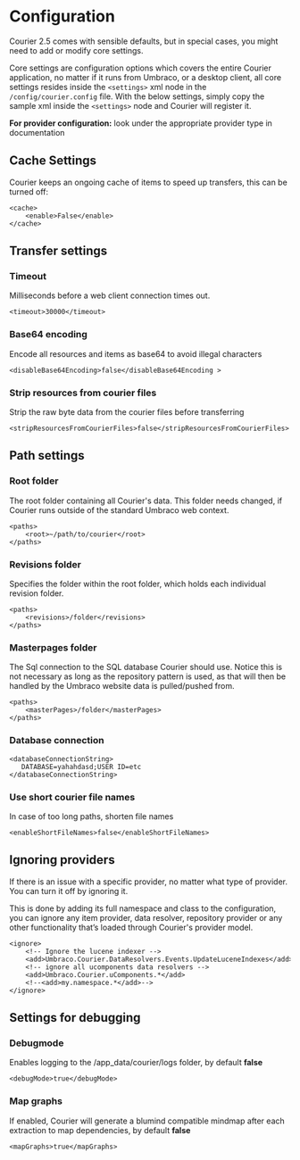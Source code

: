 # Configuration

Courier 2.5 comes with sensible defaults, but in special cases, you might need to add or modify core settings.

Core settings are configuration options which covers the entire Courier application, no matter if it runs from Umbraco, or a desktop client, all core settings resides inside the `<settings>` xml node in the` /config/courier.config` file. With the below settings, simply copy the sample xml inside the `<settings>` node and Courier will register it.

**For provider configuration:** look under the appropriate provider type in documentation

## Cache Settings
Courier keeps an ongoing cache of items to speed up transfers, this can be turned off:

	<cache>
		<enable>False</enable>
	</cache>


## Transfer settings

### Timeout
Milliseconds before a web client connection times out.

	<timeout>30000</timeout>

### Base64 encoding
Encode all resources and items as base64 to avoid illegal characters

	<disableBase64Encoding>false</disableBase64Encoding >

### Strip resources from courier files
Strip the raw byte data from the courier files before transferring

	<stripResourcesFromCourierFiles>false</stripResourcesFromCourierFiles>

## Path settings
### Root folder
The root folder containing all Courier's data. This folder needs changed, if Courier runs outside of the standard Umbraco web context. 
	
	<paths>  
	    <root>~/path/to/courier</root>
	</paths>

### Revisions folder
Specifies the folder within the root folder, which holds each individual revision folder.

	<paths>  
	    <revisions>/folder</revisions>
	</paths>

### Masterpages folder
The Sql connection to the SQL database Courier should use. Notice this is not necessary as long as the repository pattern is used, as that will then be handled by the Umbraco website data is pulled/pushed from.

	<paths>  
	    <masterPages>/folder</masterPages>
	</paths>

### Database connection
	
	<databaseConnectionString>
	   DATABASE=yahahdasd;USER ID=etc
	</databaseConnectionString>

### Use short courier file names
In case of too long paths, shorten file names

	<enableShortFileNames>false</enableShortFileNames>

## Ignoring providers
If there is an issue with a specific provider, no matter what type of provider. You can turn it off by ignoring it. 

This is done by adding its full namespace and class to the configuration, you can ignore any item provider, data resolver, repository provider or any other functionality that’s loaded through Courier's provider model.

	<ignore>
	    <!-- Ignore the lucene indexer -->
	    <add>Umbraco.Courier.DataResolvers.Events.UpdateLuceneIndexes</add>
	    <!-- ignore all ucomponents data resolvers -->
	    <add>Umbraco.Courier.uComponents.*</add>
	    <!--<add>my.namespace.*</add>-->
	</ignore>


## Settings for debugging

### Debugmode
Enables logging to the /app_data/courier/logs folder, by default **false**

	<debugMode>true</debugMode>

### Map graphs
If enabled, Courier will generate a blumind compatible mindmap after each extraction to map dependencies, by default **false**

	<mapGraphs>true</mapGraphs>
	
	
